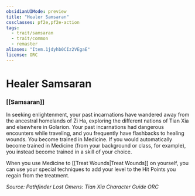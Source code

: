 ```yaml
---
obsidianUIMode: preview
title: "Healer Samsaran"
cssclasses: pf2e,pf2e-action
tags:
  - trait/samsaran
  - trait/common
  - remaster
aliases: "Item.1jdyhb0CIz2VEgaE"
license: ORC
---
```

# Healer Samsaran

### [[Samsaran]]






In seeking enlightenment, your past incarnations have wandered away from the ancestral homelands of Zi Ha, exploring the different nations of Tian Xia and elsewhere in Golarion. Your past incarnations had dangerous encounters while traveling, and you frequently have flashbacks to healing wounds. You become trained in Medicine. If you would automatically become trained in Medicine (from your background or class, for example), you instead become trained in a skill of your choice.

When you use Medicine to [[Treat Wounds|Treat Wounds]] on yourself, you can use your special techniques to add your level to the Hit Points you regain from the treatment.

*Source: Pathfinder Lost Omens: Tian Xia Character Guide*
*ORC*